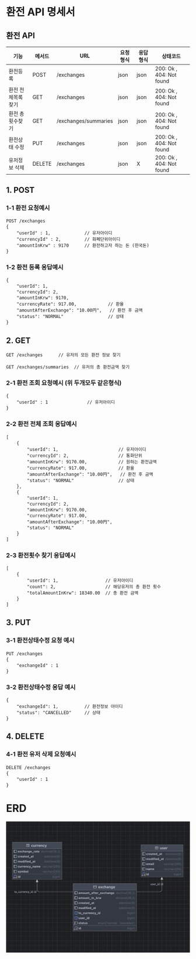# 환전 API 명세서

## 환전 API
| 기능     | 메서드    | URL                          | 요청형식 | 응답형식 | 상태코드      
|--------|--------|------------------------------|----|------|-----------|
환전등록   | POST   | /exchanges               | json | json | 200: Ok , 404: Not found
환전 전체목록 찾기 | GET    | /exchanges               | json   | json | 200: Ok , 404: Not found
환전 총 횟수찾기 | GET    | /exchanges/summaries | json   | json | 200: Ok , 404: Not found
환전상태 수정   | PUT    | /exchanges | json | json | 200: Ok , 404: Not found
유저정보 삭제   | DELETE | /exchanges | json | X    | 200: Ok , 404: Not found


## 1. POST

### 1-1 환전 요청예시
```
POST /exchanges 
{
    "userId" : 1,             // 유저아이디
    "currencyId" : 2,         // 화폐단위아이디
    "amountInKrw" : 9170      // 환전하고자 하는 돈 (한국돈)
}
```
### 1-2 환전 등록 응답예시
```
{
    "userId": 1,
    "currencyId": 2,
    "amountInKrw": 9170,
    "currencyRate": 917.00,            // 환율
    "amountAfterExchange": "10.00円",   // 환전 후 금액
    "status": "NORMAL"                 // 상태
}
```

## 2. GET
```
GET /exchanges      // 유저의 모든 환전 정보 찾기

GET /exchanges/summaries  // 유저의 총 환전금액 찾기
```
### 2-1 환전 조회 요청예시 (위 두개모두 같은형식)
```
{
    "userId" : 1               // 유저아이디
}
```
### 2-2 환전 전체 조회 응답예시
```
[
    {
        "userId": 1,                       // 유저아이디
        "currencyId": 2,                   // 통화단위
        "amountInKrw": 9170.00,            // 원하는 환전금액
        "currencyRate": 917.00,            // 환율
        "amountAfterExchange": "10.00円",   // 환전 후 금액
        "status": "NORMAL"                 // 상태
    },
    {
        "userId": 1,
        "currencyId": 2,
        "amountInKrw": 9170.00,
        "currencyRate": 917.00,
        "amountAfterExchange": "10.00円",
        "status": "NORMAL"
    }
]
```
### 2-3 환전횟수 찾기 응답예시
```
[
    {
        "userId": 1,                  // 유저아이디
        "count": 2,                   // 해당유저의 총 환전 횟수
        "totalAmountInKrw": 18340.00  // 총 환전 금액
    }
]
```

## 3. PUT

### 3-1 환전상태수정 요청 예시
```
PUT /exchanges
{
    "exchangeId" : 1
}
```
### 3-2 환전상태수정 응답 예시
```
{
    "exchangeId": 1,          // 환전정보 아이디
    "status": "CANCELLED"     // 상태
}
```


## 4. DELETE
### 4-1 환전 유저 삭제 요청예시
```
DELETE /exchanges
{
    "userId" : 1
}     
```

# ERD
![Exchange](images/ERD.png)
